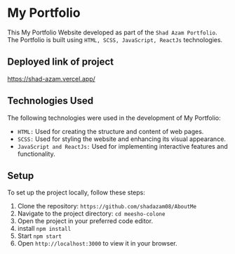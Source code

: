 # My Portfolio

This My Portfolio Website developed  as part of the `Shad Azam Portfolio`. The Portfolio is built using `HTML, SCSS, JavaScript, ReactJs` technologies.

## Deployed link of project

https://shad-azam.vercel.app/

## Technologies Used

The following technologies were used in the development of My Portfolio:

- `HTML:` Used for creating the structure and content of web pages.
- `SCSS:` Used for styling the website and enhancing its visual appearance.
- `JavaScript and ReactJs:` Used for implementing interactive features and functionality.

## Setup

To set up the project locally, follow these steps:

1. Clone the repository: `https://github.com/shadazam08/AboutMe`
2. Navigate to the project directory: `cd meesho-colone`
3. Open the project in your preferred code editor.
4. install `npm install`
5. Start `npm start`
6. Open `http://localhost:3000` to view it in your browser.
